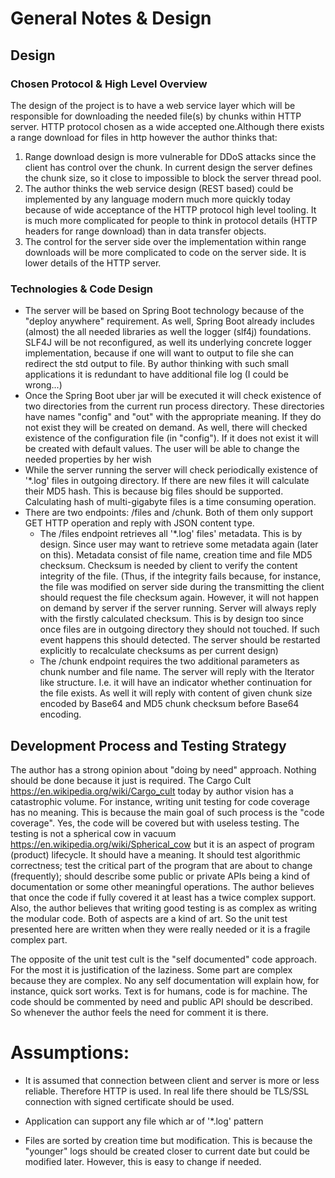 # General Notes & Design
## Design
### Chosen Protocol & High Level Overview
The design of the project is to have a web service layer which will be responsible for downloading the needed file(s)
by chunks within HTTP server. HTTP protocol chosen as a wide accepted one.Although there exists a range download for
files in http however the author thinks that:
1. Range download design is more vulnerable for DDoS attacks since the client has control over the chunk. In current
   design the server defines the chunk size, so it close to impossible to block the server thread pool.
2. The author thinks the web service design (REST based) could be implemented by any language modern much more quickly
   today because of wide acceptance of the HTTP protocol high level tooling. It is much more complicated for people to
   think in protocol details (HTTP headers for range download) than in data transfer objects.
3. The control for the server side over the implementation within range downloads will be more complicated to code on
   the server side. It is lower details of the HTTP server.

### Technologies & Code Design
* The server will be based on Spring Boot technology because of the "deploy anywhere" requirement. As well, Spring Boot
already includes (almost) the all needed libraries as well the logger (slf4j) foundations. SLF4J will be not
reconfigured, as well its underlying concrete logger implementation, because if one will want to output to file she can
redirect the std output to file. By author thinking with such small applications it is redundant to have additional file
log (I could be wrong...)
* Once the Spring Boot uber jar will be executed it will check existence of two directories from the current run process
directory. These directories have names "config" and "out" with the appropriate meaning. If they do not exist they will
be created on demand. As well, there will checked existence of the configuration file (in "config"). If it does not
exist it will be created with default values. The user will be able to change the needed properties by her wish
* While the server running the server will check periodically existence of '*.log' files in outgoing directory. If there
are new files it will calculate their MD5 hash. This is because big files should be supported. Calculating hash of
multi-gigabyte files is a time consuming operation.
* There are two endpoints: /files and /chunk. Both of them only support GET HTTP operation and reply with JSON content
type.
    + The /files endpoint retrieves all '*.log' files' metadata. This is by design. Since user may want to retrieve
    some metadata again (later on this). Metadata consist of file name, creation time and file MD5 checksum. Checksum is
    needed by client to verify the content integrity of the file. (Thus, if the integrity fails because, for instance,
    the file was modified on server side during the transmitting the client should request the file checksum again.
    However, it will not happen on demand by server if the server running. Server will always reply with the firstly
    calculated checksum. This is by design too since once files are in outgoing directory they should not touched.
    If such event happens this should detected. The server should be restarted explicitly to recalculate checksums as
    per current design)
    + The /chunk endpoint requires the two additional parameters as chunk number and file name. The server will reply
    with the Iterator like structure. I.e. it will have an indicator whether continuation for the file exists. As well
    it will reply with content of given chunk size encoded by Base64 and MD5 chunk checksum before Base64 encoding.
    
## Development Process and Testing Strategy
The author has a strong opinion about "doing by need" approach. Nothing should be done because it just is required. The
Cargo Cult <https://en.wikipedia.org/wiki/Cargo_cult> today by author vision has a catastrophic volume. For instance,
writing unit testing for code coverage has no meaning. This is because the main goal of such process is the "code
coverage". Yes, the code will be covered but with useless testing. The testing is not a spherical cow in vacuum
<https://en.wikipedia.org/wiki/Spherical_cow> but it is an aspect of program (product) lifecycle. It should have a
meaning. It should test algorithmic correctness; test the critical part of the program that are about to change
(frequently); should describe some public or private APIs being a kind of documentation or some other meaningful
operations. The author believes that once the code if fully covered it at least has a twice complex support. Also,
the author believes that writing good testing is as complex as writing the modular code. Both of aspects are a kind of
art. So the unit test presented here are written when they were really needed or it is a fragile complex part.

The opposite of the unit test cult is the "self documented" code approach. For the most it is justification of the
laziness. Some part are complex because they are complex. No any self documentation will explain how, for instance,
quick sort works. Text is for humans, code is for machine. The code should be commented by need and public API should be
described. So whenever the author feels the need for comment it is there.

# Assumptions:

* It is assumed that connection between client and server is more or less reliable. Therefore HTTP is used. In real life
there should be TLS/SSL connection with signed certificate should be used.

* Application can support any file which ar of '*.log' pattern

* Files are sorted by creation time but modification. This is because the "younger" logs should be created closer to
current date but could be modified later. However, this is easy to change if needed.
